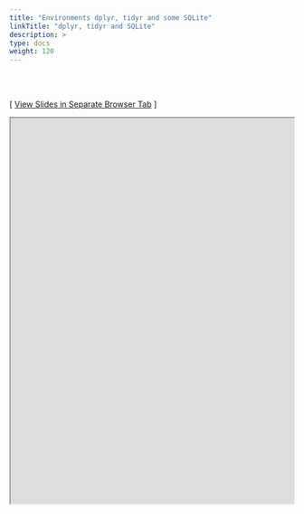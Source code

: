 ```yaml
---
title: "Environments dplyr, tidyr and some SQLite"
linkTitle: "dplyr, tidyr and SQLite"
description: >
type: docs
weight: 120
---
```


<br></br>

[ <a href="https://girke.bioinformatics.ucr.edu/GEN242/custom/slides/dplyr/dplyr_slides.html" target="_blank">View Slides in Separate Browser Tab</a> ]

<div style="overflow:auto;">
<iframe src="https://girke.bioinformatics.ucr.edu/GEN242/custom/slides/dplyr/dplyr_slides.html" scrolling="yes", frameborder="3px solid black" width="1152" height="682" allowfullscreen="true" mozallowfullscreen="true" webkitallowfullscreen="true" style="width: 1100px"></iframe>
</div>




